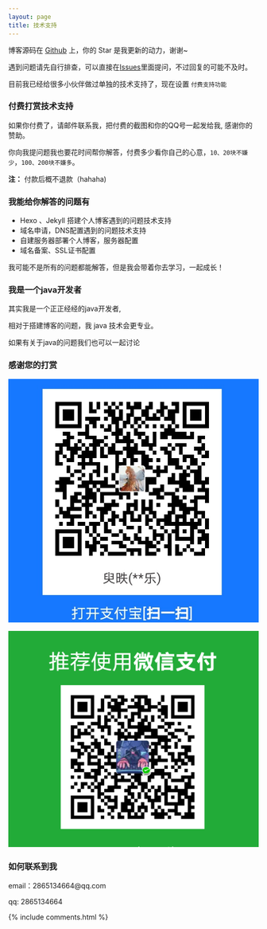 ```yaml
---
layout: page
title: 技术支持 
---
```


博客源码在 <a target="_blank" href='https://github.com/LooleS/LooleS.github.io'>Github</a> 上，你的 Star 是我更新的动力，谢谢~


遇到问题请先自行排查，可以直接在[Issues](https://github.com/LooleS/LooleS.github.io/issues)里面提问，不过回复的可能不及时。

目前我已经给很多小伙伴做过单独的技术支持了，现在设置 `付费支持功能` 

<h3> 付费打赏技术支持 </h3>

如果你付费了，请邮件联系我，把付费的截图和你的QQ号一起发给我, 感谢你的赞助。

你向我提问题我也要花时间帮你解答，付费多少看你自己的心意，`10、20块不嫌少`，`100、200块不嫌多`。

**注：** 付款后概不退款（hahaha)


<h3> 我能给你解答的问题有 </h3>

* Hexo 、Jekyll 搭建个人博客遇到的问题技术支持
* 域名申请，DNS配置遇到的问题技术支持
* 自建服务器部署个人博客，服务器配置
* 域名备案、SSL证书配置

我可能不是所有的问题都能解答，但是我会带着你去学习，一起成长！

<h3> 我是一个java开发者 </h3>

其实我是一个正正经经的java开发者,

相对于搭建博客的问题，我 java 技术会更专业。

如果有关于java的问题我们也可以一起讨论


<h3> 感谢您的打赏 </h3> 

![](/images/payimg/alipayimg.jpg)

![](/images/payimg/weipayimg.jpg)

<h3> 如何联系到我 </h3>

<p> 
email：2865134664@qq.com       
<p> 
qq: 2865134664     
<p> 

{% include comments.html %}

